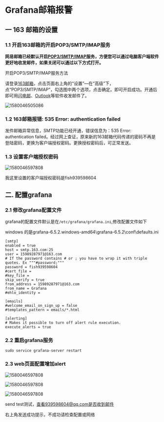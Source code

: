 # Grafana邮箱报警

## 一 163 邮箱的设置

### 1.1 开启163邮箱的开启POP3/SMTP/IMAP服务

**网易邮箱已经默认开启**[**POP3/SMTP/IMAP**](http://help.163.com/07/0112/11/34KPH9KD007525G1.html)**服务，方便您可以通过电脑客户端软件更好地收发邮件，如果关闭可以通过以下方式打开。**

开启POP3/SMTP/IMAP服务方法

请登录[163邮箱](http://email.163.com/)，点击页面右上角的“设置”—在“高级”下，点“POP3/SMTP/IMAP”，勾选图中两个选项，点击确定。即可开启成功。开通后即可用[闪电邮](http://help.163.com/09/1218/14/5QQS7HIA00753VB8.html)、[Outlook](http://help.163.com/09/1222/17/5R5GPV6C00753VB8.html)等软件收发邮件了。

![1580046505086](D:\workspace\note\docs\监控\文档图片需要上传\1580046505086.png)

### 1.2 163邮箱报错: 535 Error: authentication failed
发件邮箱异常信息，SMTP功能已经开通，错误信息为：535 Error: authentication failed。经过网上查证，原来新的163邮箱代码传递的密码不再是登陆密码，更换为客户端授权密码。更换授权密码后，可正常发送。

### 1.3 设置客户端授权密码

![1580046597808](D:\workspace\note\docs\监控\文档图片需要上传\1580046597808.png)

我这里设置的客户端授权密码是fish939598604

## 二. 配置grafana

### 2.1 修改grafana配置文件

grafana的配置文件默认是在`/etc/grafana/grafana.ini`,修改配置文件如下

windows 的是grafana-6.5.2.windows-amd64\grafana-6.5.2\conf\defaults.ini

```
[smtp]
enabled = true
host = smtp.163.com:25
user = 15989287971@163.com
# If the password contains # or ; you have to wrap it with triple quotes. Ex """#password;"""
password = fish939598604
#cert_file =
#key_file =
skip_verify = true
from_address = 15989287971@163.com
from_name = Grafana
#ehlo_identity =

[emails]
#welcome_email_on_sign_up = false
#templates_pattern = emails/*.html

[alerting]
# Makes it possible to turn off alert rule execution.
execute_alerts = true
```

### 2.2 重启grafana服务      

```
sudo service grafana-server restart
```

### 2.3 web页面配置增加alert

![1580046597808](D:\workspace\note\docs\监控\文档图片需要上传\20171228113822523.png)

![1580046597808](D:\workspace\note\docs\监控\文档图片需要上传\20171228114045968.png)

![1580046597808](D:\workspace\note\docs\监控\文档图片需要上传\20200126222944.png)

send test测试，查看939598604@qq.com是否收到邮件

右上角发送成功提示，不成功请检查配置或网络

